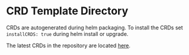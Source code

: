 # CRD Template Directory

CRDs are autogenerated during helm packaging. To install the CRDs set `installCRDS: true` during helm install or upgrade.

The latest CRDs in the repository are located [here](../../../../config/crd/bases).